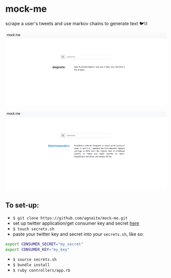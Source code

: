 # mock-me
scrape a user's tweets and use markov chains to generate text 🐦⛓

![example_1](/public/img/_readme-img/example_1.png)

![example_2](/public/img/_readme-img/example_2.png)

## To set-up:

- `$ git clone https://github.com/agnaite/mock-me.git`
- set up twitter application/get consumer key and secret [here](https://apps.twitter.com)
- `$ touch secrets.sh`
- paste your twitter key and secret into your `secrets.sh`, like so:
```sh
export CONSUMER_SECRET="my_secret"
export CONSUMER_KEY="my_key"
```
- `$ source secrets.sh`
- `$ bundle install`
- `$ ruby controllers/app.rb`
